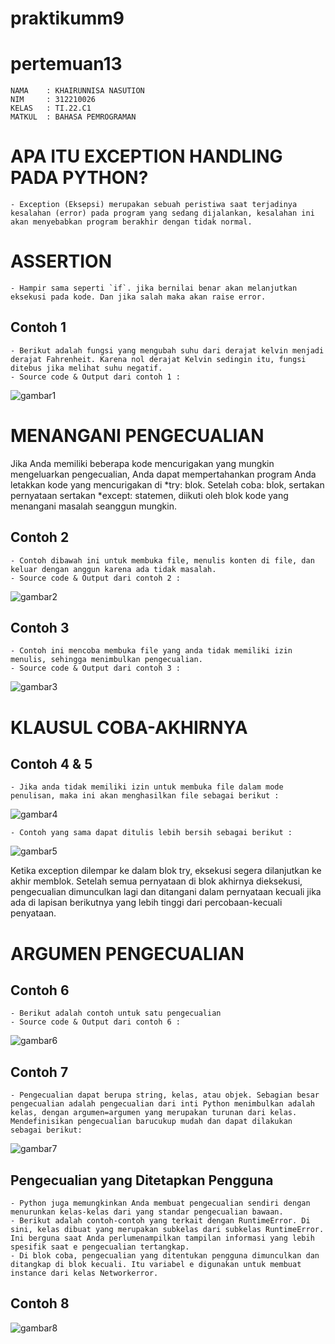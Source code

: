 # praktikumm9
# pertemuan13 
```
NAMA    : KHAIRUNNISA NASUTION
NIM     : 312210026
KELAS   : TI.22.C1
MATKUL  : BAHASA PEMROGRAMAN
```

# APA ITU EXCEPTION HANDLING PADA PYTHON?
    - Exception (Eksepsi) merupakan sebuah peristiwa saat terjadinya kesalahan (error) pada program yang sedang dijalankan, kesalahan ini akan menyebabkan program berakhir dengan tidak normal.

# ASSERTION
    - Hampir sama seperti `if`. jika bernilai benar akan melanjutkan eksekusi pada kode. Dan jika salah maka akan raise error.

## Contoh 1
    - Berikut adalah fungsi yang mengubah suhu dari derajat kelvin menjadi derajat Fahrenheit. Karena nol derajat Kelvin sedingin itu, fungsi ditebus jika melihat suhu negatif.
    - Source code & Output dari contoh 1 :
![gambar1](https://github.com/nisanst11/praktikumm9/blob/master/screenshoot/ica1.jpeg)

# MENANGANI PENGECUALIAN
Jika Anda memiliki beberapa kode mencurigakan yang mungkin mengeluarkan pengecualian, Anda dapat mempertahankan program Anda letakkan kode yang mencurigakan di *try: blok. Setelah coba: blok, sertakan pernyataan sertakan *except: statemen, diikuti oleh blok kode yang menangani masalah seanggun mungkin.

## Contoh 2
    - Contoh dibawah ini untuk membuka file, menulis konten di file, dan keluar dengan anggun karena ada tidak masalah.
    - Source code & Output dari contoh 2 :
![gambar2](https://github.com/nisanst11/praktikumm9/blob/master/screenshoot/ica2.jpeg)

## Contoh 3
    - Contoh ini mencoba membuka file yang anda tidak memiliki izin menulis, sehingga menimbulkan pengecualian.
    - Source code & Output dari contoh 3 :
![gambar3](https://github.com/nisanst11/praktikumm9/blob/master/screenshoot/ica3.jpeg)

# KLAUSUL COBA-AKHIRNYA

## Contoh 4 & 5
    - Jika anda tidak memiliki izin untuk membuka file dalam mode penulisan, maka ini akan menghasilkan file sebagai berikut :
![gambar4](https://github.com/nisanst11/praktikumm9/blob/master/screenshoot/ica4.jpeg)

    - Contoh yang sama dapat ditulis lebih bersih sebagai berikut :
![gambar5](https://github.com/nisanst11/praktikumm9/blob/master/screenshoot/ica5.jpeg)

Ketika exception dilempar ke dalam blok try, eksekusi segera dilanjutkan ke akhir memblok. Setelah semua pernyataan di blok akhirnya dieksekusi, pengecualian dimunculkan lagi dan ditangani dalam pernyataan kecuali jika ada di lapisan berikutnya yang lebih tinggi dari percobaan-kecuali penyataan.

# ARGUMEN PENGECUALIAN

## Contoh 6
    - Berikut adalah contoh untuk satu pengecualian
    - Source code & Output dari contoh 6 :
![gambar6](https://github.com/nisanst11/praktikumm9/blob/master/screenshoot/ica6.jpeg)

## Contoh 7
    - Pengecualian dapat berupa string, kelas, atau objek. Sebagian besar pengecualian adalah pengecualian dari inti Python menimbulkan adalah kelas, dengan argumen=argumen yang merupakan turunan dari kelas. Mendefinisikan pengecualian barucukup mudah dan dapat dilakukan sebagai berikut:
![gambar7](Screenshoot/ica7.jpeg)

## Pengecualian yang Ditetapkan Pengguna
    - Python juga memungkinkan Anda membuat pengecualian sendiri dengan menurunkan kelas-kelas dari yang standar pengecualian bawaan.
    - Berikut adalah contoh-contoh yang terkait dengan RuntimeError. Di sini, kelas dibuat yang merupakan subkelas dari subkelas RuntimeError. Ini berguna saat Anda perlumenampilkan tampilan informasi yang lebih spesifik saat e pengecualian tertangkap.
    - Di blok coba, pengecualian yang ditentukan pengguna dimunculkan dan ditangkap di blok kecuali. Itu variabel e digunakan untuk membuat instance dari kelas Networkerror.

## Contoh 8
![gambar8](https://github.com/nisanst11/praktikumm9/blob/master/screenshoot/ica8.jpeg)
